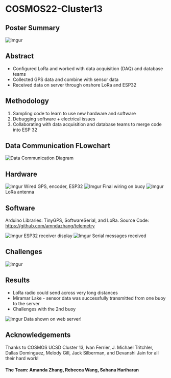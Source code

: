 # COSMOS22-Cluster13

## Poster Summary
![Imgur](https://i.imgur.com/G8A6O0B.png)

## Abstract
- Configured LoRa and worked with data acquisition (DAQ) and database teams
- Collected GPS data and combine with sensor data 
- Received data on server through onshore LoRa and ESP32 

## Methodology 
1. Sampling code to learn to use new hardware and software
2. Debugging software + electrical issues 
3. Collaborating with data acquisition and database teams to merge code into ESP 32

## Data Communication FLowchart
![Data Communication Diagram](https://i.imgur.com/4BixIvQ.png)

## Hardware
![Imgur](https://i.imgur.com/Ll6fNMM.jpg)
Wired GPS, encoder, ESP32
![Imgur](https://i.imgur.com/PJuxaK7.jpg)
Final wiring on buoy
![Imgur](https://i.imgur.com/SKI7DaI.jpg)
LoRa antenna

## Software
Arduino Libraries: TinyGPS, SoftwareSerial, and LoRa.
Source Code: https://github.com/amndazhang/telemetry

![Imgur](https://i.imgur.com/LkMnVEN.jpg)
ESP32 receiver display
![Imgur](https://i.imgur.com/rcfc8lc.png)
Serial messages received

## Challenges
![Imgur](https://i.imgur.com/cRDwAqF.png)

## Results
- LoRa radio could send across very long distances
- Miramar Lake - sensor data was successfully transmitted from one buoy to the server
- Challenges with the 2nd buoy

![Imgur](https://i.imgur.com/oxFCFft.jpg)
Data shown on web server!

## Acknowledgements
Thanks to COSMOS UCSD Cluster 13, Ivan Ferrier, J. Michael Tritchler, Dallas Dominguez, Melody Gill, Jack Silberman, and Devanshi Jain for all their hard work!

#### The Team: Amanda Zhang, Rebecca Wang, Sahana Hariharan
